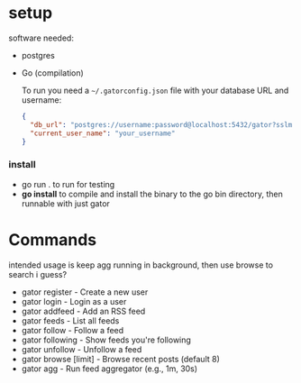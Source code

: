 # setup
software needed:
- postgres
- Go (compilation)

  To run you need a `~/.gatorconfig.json` file with your database URL and username:
  ```json
  {
    "db_url": "postgres://username:password@localhost:5432/gator?sslmode=disable",
    "current_user_name": "your_username"
  }

### install
- go run . <command> to run for testing
- <b>go install</b> to compile and install the binary to the go bin directory, then runnable with just gator

# Commands

intended usage is keep agg running in background, then use browse to search i guess?

- gator register <username> - Create a new user
- gator login <username> - Login as a user
- gator addfeed <name> <url> - Add an RSS feed
- gator feeds - List all feeds
- gator follow <url> - Follow a feed
- gator following - Show feeds you're following
- gator unfollow <url> - Unfollow a feed
- gator browse [limit] - Browse recent posts (default 8)
- gator agg <duration> - Run feed aggregator (e.g., 1m, 30s)
